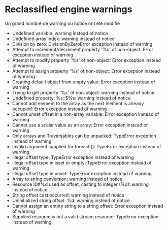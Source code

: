 # Reclassified engine warnings

Un grand nombre de warning ou notice ont été modifié

 - Undefined variable: warning instead of notice
 - Undefined array index: warning instead of notice
 - Division by zero: DivisionByZeroError exception instead of warning
 - Attempt to increment/decrement property '%s' of non-object: Error exception instead of warning
 - Attempt to modify property '%s' of non-object: Error exception instead of warning
 - Attempt to assign property '%s' of non-object: Error exception instead of warning
 - Creating default object from empty value: Error exception instead of warning
 - Trying to get property '%s' of non-object: warning instead of notice
 - Undefined property: %s::$%s: warning instead of notice
 - Cannot add element to the array as the next element is already occupied: Error exception instead of warning
 - Cannot unset offset in a non-array variable: Error exception instead of warning
 - Cannot use a scalar value as an array: Error exception instead of warning
 - Only arrays and Traversables can be unpacked: TypeError exception instead of warning
 - Invalid argument supplied for foreach(): TypeError exception instead of warning
 - Illegal offset type: TypeError exception instead of warning
 - Illegal offset type in isset or empty: TypeError exception instead of warning
 - Illegal offset type in unset: TypeError exception instead of warning
 - Array to string conversion: warning instead of notice
 - Resource ID#%d used as offset, casting to integer (%d): warning instead of notice
 - String offset cast occurred: warning instead of notice
 - Uninitialized string offset: %d: warning instead of notice
 - Cannot assign an empty string to a string offset: Error exception instead of warning
 - Supplied resource is not a valid stream resource: TypeError exception instead of warning
